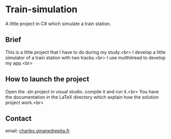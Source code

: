 # Train-simulation
A little project in C# which simulate a train station.

## Brief

This is a little project that I have to do during my study.<br\>
I develop a little simulator of a train station with two tracks.<br\>
I use multhitread to develop my app.<br\>

## How to launch the project

Open the .sln project in visual studio. compile it and run it.<br\>
You have the documentation in the LaTeX directory which explain how the solution project work.<br\>


## Contact
email: charles.ginane@epita.fr
